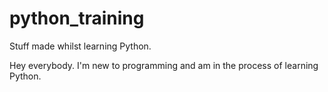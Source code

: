 # python_training
Stuff made whilst learning Python.

Hey everybody.  I'm new to programming and am in the process of learning Python.
